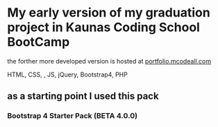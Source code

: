 # My early version of my graduation project in Kaunas Coding School BootCamp

the forther more developed version is hosted at [portfolio.mcodeall.com](portfolio.mcodeall.com) 

HTML, CSS, , JS, jQuery, Bootstrap4, PHP



## as a starting point I used this pack

### Bootstrap 4 Starter Pack (BETA 4.0.0)

